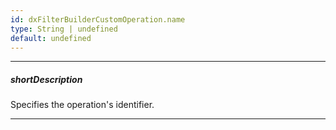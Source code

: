 ```yaml
---
id: dxFilterBuilderCustomOperation.name
type: String | undefined
default: undefined
---
```

---
##### shortDescription
Specifies the operation's identifier.

---

